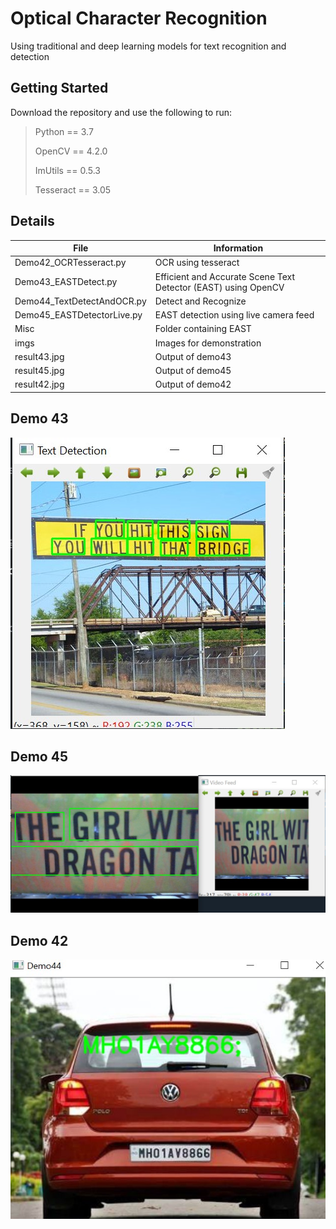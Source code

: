 # Optical Character Recognition
Using traditional and deep learning models for text recognition and detection
## Getting Started
Download the repository and use the following to run: 
> Python == 3.7
>
> OpenCV == 4.2.0
>
> ImUtils == 0.5.3
>
> Tesseract == 3.05
>
## Details
| File | Information |
|-------|------------|
| Demo42_OCRTesseract.py  | OCR using tesseract  | 
| Demo43_EASTDetect.py  | Efficient and Accurate Scene Text Detector (EAST) using OpenCV | 
| Demo44_TextDetectAndOCR.py  | Detect and Recognize | 
| Demo45_EASTDetectorLive.py  | EAST detection using live camera feed | 
| Misc  | Folder containing EAST | 
| imgs  | Images for demonstration  | 
| result43.jpg  | Output of demo43 | 
| result45.jpg  | Output of demo45 | 
| result42.jpg  | Output of demo42 | 
## Demo 43
![Demo 43 result](result43.jpg)
## Demo 45
![Demo 45 result](result45.jpg)
## Demo 42
![Demo 42 result](result42.jpg)
